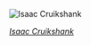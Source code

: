 
![Isaac Cruikshank](https://upload.wikimedia.org/wikipedia/commons/thumb/2/25/Indecency2.jpg/450px-Indecency2.jpg)

*[Isaac Cruikshank](https://wikipedia.org/wiki/File:Indecency2.jpg)*
